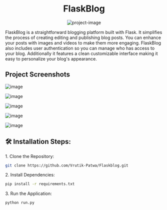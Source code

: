 <h1 align="center" id="title">FlaskBlog</h1>

<p align="center"><img src="https://socialify.git.ci/Vrutik-Patwa/Flaskblog/image?issues=1&amp;name=1&amp;owner=1&amp;pattern=Solid&amp;theme=Auto" alt="project-image"></p>

<p id="description">FlaskBlog is a straightforward blogging platform built with Flask. It simplifies the process of creating editing and publishing blog posts. You can enhance your posts with images and videos to make them more engaging. FlaskBlog also includes user authentication so you can manage who has access to your blog. Additionally it features a clean customizable interface making it easy to personalize your blog's appearance.</p>
<h2>Project Screenshots</h2>

![image](https://github.com/Vrutik-Patwa/Flaskblog/assets/115023971/12ddb151-db83-4128-a04a-1533f49ca360)

![image](https://github.com/Vrutik-Patwa/Flaskblog/assets/115023971/8d2a11bb-242d-41b6-8db8-bb855a4ccf0e)

![image](https://github.com/Vrutik-Patwa/Flaskblog/assets/115023971/65f9c44c-2626-4dd0-9897-d4325d673c2b)

![image](https://github.com/Vrutik-Patwa/Flaskblog/assets/115023971/35d0d8be-332b-4757-8ba0-ae6d73b4ebe0)

![image](https://github.com/Vrutik-Patwa/Flaskblog/assets/115023971/4a5ad9ee-1bde-49d6-b500-da200e588ea5)

<h2>🛠️ Installation Steps:</h2>

<p>1. Clone the Repository:</p>

```bash
git clone https://github.com/Vrutik-Patwa/Flaskblog.git
```

<p>2. Install Dependencies:</p>

```bash
pip install -r requirements.txt
```

<p>3. Run the Application:</p>

```bash
python run.py
```
